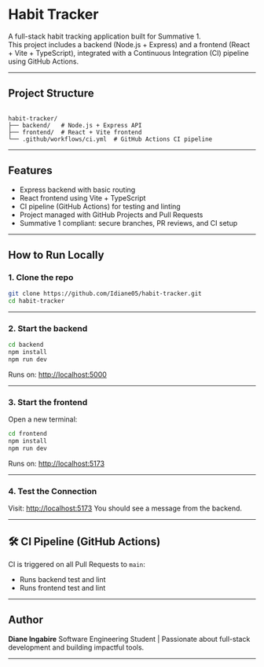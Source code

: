 
#  Habit Tracker

A full-stack habit tracking application built for Summative 1.  
This project includes a backend (Node.js + Express) and a frontend (React + Vite + TypeScript), integrated with a Continuous Integration (CI) pipeline using GitHub Actions.

---

##  Project Structure

```

habit-tracker/
├── backend/   # Node.js + Express API
├── frontend/  # React + Vite frontend
└── .github/workflows/ci.yml  # GitHub Actions CI pipeline

````

---

##  Features

-  Express backend with basic routing
-  React frontend using Vite + TypeScript
-  CI pipeline (GitHub Actions) for testing and linting
-  Project managed with GitHub Projects and Pull Requests
-  Summative 1 compliant: secure branches, PR reviews, and CI setup

---

##  How to Run Locally

### 1. Clone the repo

```bash
git clone https://github.com/Idiane05/habit-tracker.git
cd habit-tracker
````

---

### 2. Start the backend

```bash
cd backend
npm install
npm run dev
```

Runs on: [http://localhost:5000](http://localhost:5000)

---

### 3. Start the frontend

Open a new terminal:

```bash
cd frontend
npm install
npm run dev
```

Runs on: [http://localhost:5173](http://localhost:5173)

---

### 4. Test the Connection

Visit: [http://localhost:5173](http://localhost:5173)
You should see a message from the backend.

---

## 🛠️ CI Pipeline (GitHub Actions)

CI is triggered on all Pull Requests to `main`:

* Runs backend test and lint
* Runs frontend test and lint

---

##  Author

**Diane Ingabire**
Software Engineering Student | Passionate about full-stack development and building impactful tools.

---

